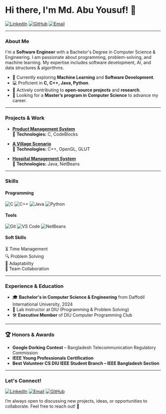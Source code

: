 # Hi there, I'm Md. Abu Yousuf! 👋

[![LinkedIn](https://img.shields.io/badge/-LinkedIn-0077B5?style=flat&logo=linkedin&logoColor=white)](https://www.linkedin.com/in/md-abu-yousuf-67385a21b/) 
[![GitHub](https://img.shields.io/badge/-GitHub-181717?style=flat&logo=github&logoColor=white)](https://github.com/MA-Yousuf) 
[![Email](https://img.shields.io/badge/-Email-D14836?style=flat&logo=gmail&logoColor=white)](mailto:mayusuf708@gmail.com)

---

### About Me

I'm a **Software Engineer** with a Bachelor's Degree in Computer Science & Engineering. I am passionate about programming, problem-solving, and machine learning. My expertise includes software development, AI, and data structures & algorithms.

- 🌱 Currently exploring **Machine Learning** and **Software Development**.
- 💻 Proficient in **C, C++, Java, Python**.
- 🚀 Actively contributing to **open-source projects** and **research**.
- 🎯 Looking for a **Master’s program in Computer Science** to advance my career.

---

### Projects & Work

- **[Product Management System](https://github.com/MA-Yousuf/stockInC)**  
  📌 **Technologies:** C, CodeBlocks  

- **[A Village Scenario](https://github.com/MA-Yousuf/A-village-Scenario)**  
  📌 **Technologies:** C++, OpenGL, GLUT  

- **[Hospital Management System](https://github.com/MA-Yousuf/Hospital-Management-System)**  
  📌 **Technologies:** Java, NetBeans  

---

### Skills

#### Programming
![C](https://img.shields.io/badge/-C-A8B9CC?style=flat&logo=c&logoColor=white)
![C++](https://img.shields.io/badge/-C++-00599C?style=flat&logo=cplusplus&logoColor=white)
![Java](https://img.shields.io/badge/-Java-007396?style=flat&logo=java&logoColor=white)
![Python](https://img.shields.io/badge/-Python-3776AB?style=flat&logo=python&logoColor=white)

#### Tools
![Git](https://img.shields.io/badge/-Git-F05032?style=flat&logo=git&logoColor=white)
![VS Code](https://img.shields.io/badge/-VS%20Code-007ACC?style=flat&logo=visual-studio-code&logoColor=white)
![NetBeans](https://img.shields.io/badge/-NetBeans-1B6AC6?style=flat&logo=apache-netbeans&logoColor=white)

#### Soft Skills
⏳ Time Management  
🔍 Problem Solving  
🔄 Adaptability  
🤝 Team Collaboration  

---
### Experience & Education

- 🎓 **Bachelor's in Computer Science & Engineering** from Daffodil International University, 2024
- 🏅 Lab Instructor at DIU (Programming & Problem Solving)
- 🛠️ **Executive Member** of DIU Computer Programming Club

---
### 🏆 Honors & Awards

- **Google Dorking Contest** – Bangladesh Telecommunication Regulatory Commission
- **IEEE Young Professionals Certification**
- **Best Volunteer CS DIU IEEE Student Branch – IEEE Bangladesh Section**

---

### Let's Connect!

[![LinkedIn](https://img.shields.io/badge/-LinkedIn-0077B5?style=flat&logo=linkedin&logoColor=white)](https://www.linkedin.com/in/md-abu-yousuf-67385a21b/) 
[![Email](https://img.shields.io/badge/-Email-D14836?style=flat&logo=gmail&logoColor=white)](mailto:mayusuf708@gmail.com) 
[![GitHub](https://img.shields.io/badge/-GitHub-181717?style=flat&logo=github&logoColor=white)](https://github.com/MA-Yousuf)

I’m always open to discussing new projects, ideas, or opportunities to collaborate. Feel free to reach out! 🚀
